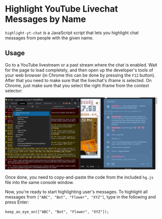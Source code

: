 # Highlight YouTube Livechat Messages by Name

`highlight-yt-chat` is a JavaScript script that lets you highlight chat messages from people with the given name.

## Usage

Go to a YouTube livestream or a past stream where the chat is enabled. Wait for the page to load completely, and then open up the developer's tools of your web browser (in Chrome this can be done by pressing the `F12` button). After that you need to make sure that the livechat's iframe is selected. On Chrome, just make sure that you select the right iframe from the context selector:

![select chatframe from the context selector](chatframe.png)

Once done, you need to copy-and-paste the code from the included `hg.js` file into the same console window.

Now, you're ready to start highlighting user's messages. To highlight all messages from `["ABC", "Bot", "Flower", "XYZ"]`, type in the following and press Enter:

`keep_an_eye_on(["ABC", "Bot", "Flower", "XYZ"]);`
